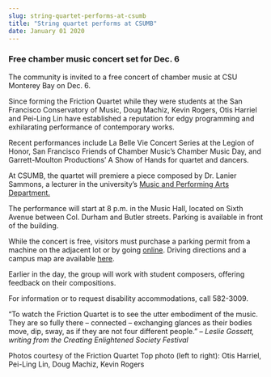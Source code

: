 ```yaml
---
slug: string-quartet-performs-at-csumb
title: "String quartet performs at CSUMB"
date: January 01 2020
---
```


  
<h3>Free chamber music concert set for Dec. 6</h3>
<p>
  The community is invited to a free concert of chamber music at CSU Monterey
  Bay on Dec. 6.
</p>
<p>
  Since forming the Friction Quartet while they were students at the San
  Francisco Conservatory of Music, Doug Machiz, Kevin Rogers, Otis Harriel and
  Pei-Ling Lin have established a reputation for edgy programming and
  exhilarating performance of contemporary works.
</p>
<p>
  Recent performances include La Belle Vie Concert Series at the Legion of
  Honor, San Francisco Friends of Chamber Music’s Chamber Music Day, and
  Garrett-Moulton Productions’ A Show of Hands for quartet and dancers.
</p>
<p>
  At CSUMB, the quartet will premiere a piece composed by Dr. Lanier Sammons, a
  lecturer in the university’s
  <a href="https://mpa.csumb.edu/">Music and Performing Arts Department.</a>
</p>
<p>
  The performance will start at 8 p.m. in the Music Hall, located on Sixth
  Avenue between Col. Durham and Butler streets. Parking is available in front
  of the building.
</p>
<p>
  While the concert is free, visitors must purchase a parking permit from a
  machine on the adjacent lot or by going
  <a href="https://store.csumb.edu/products/daily-parking-permit">online</a>.
  Driving directions and a campus map are available
  <a href="https://csumb.edu/maps">here</a>.
</p>
<p>
  Earlier in the day, the group will work with student composers, offering
  feedback on their compositions.
</p>
<p>For information or to request disability accommodations, call 582-3009.</p>
<p>
  “To watch the Friction Quartet is to see the utter embodiment of the music.
  They are so fully there – connected – exchanging glances as their bodies move,
  dip, sway, as if they are not four different people.” –
  <em
    >Leslie Gossett, writing from the Creating Enlightened Society Festival</em
  >
</p>
<p>
  Photos courtesy of the Friction Quartet Top photo (left to right): Otis
  Harriel, Pei-Ling Lin, Doug Machiz, Kevin Rogers
</p>
<p></p>
 
